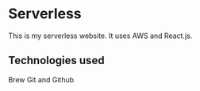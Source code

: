 # Serverless
This is my serverless website. It uses AWS and React.js.

## Technologies used
Brew
Git and Github

